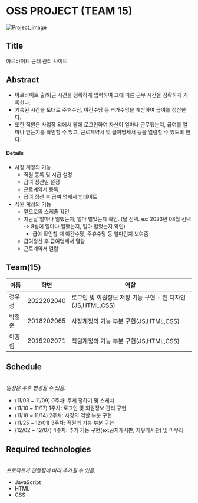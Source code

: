 # OSS PROJECT (TEAM 15)

![Project_image](https://github.com/wo0oo/OpenSW_15/assets/117130749/f3b86cac-cae3-47be-b5d3-743187f32252)

## Title

아르바이트 근태 관리 사이트

## Abstract

- 아르바이트 출/퇴근 시간을 정확하게 입력하여 그에 따른 근무 시간을 정확하게 기록한다.
- 기록된 시간을 토대로 주휴수당, 야간수당 등 추가수당을 계산하여 급여를 정산한다.
- 또한 직원은 사업장 외에서 웹에 로그인하여 자신이 얼마나 근무했는지, 급여를 얼마나 받는지를 확인할 수 있고, 근로계약서 및 급여명세서 등을 열람할 수 있도록 한다.

#### Details

- 사장 계정의 기능
  - 직원 등록 및 시급 설정
  - 급여 정산일 설정
  - 근로계약서 등록
  - 급여 정산 후 급여 명세서 업데이트
- 직원 계정의 기능
  - 앞으로의 스케쥴 확인
  - 지난날 얼마나 일했는지, 얼마 벌었는지 확인. (달 선택. ex: 2023년 08월 선택 -> 8월에 얼마나 일했는지, 얼마 벌었는지 확인)
    - 급여 확인할 때 야갼수당, 주휴수당 등 얼마인지 보여줌
  - 급여정산 후 급여명세서 열람
  - 근로계약서 열람

## Team(15)

| 이름   | 학번       | 역할                                                       |
| ------ | ---------- | ---------------------------------------------------------- |
| 정우성 | 2022202040 | 로그인 및 회원정보 저장 기능 구현 + 웹 디자인(JS,HTML,CSS) |
| 박철준 | 2018202065 | 사장계정의 기능 부분 구현(JS,HTML,CSS)                     |
| 이홍섭 | 2019202071 | 직원계정의 기능 부분 구현(JS,HTML,CSS)                     |

## Schedule

<br />_일정은 추후 변경될 수 있음._

- (11/03 ~ 11/09) 0주차: 주제 정하기 및 스케치
- (11/10 ~ 11/17) 1주차: 로그인 및 회원정보 관리 구현
- (11/18 ~ 11/14) 2주차: 사장의 역할 부분 구현
- (11/25 ~ 12/01) 3주차: 직원의 기능 부분 구현
- (12/02 ~ 12/07) 4주차: 추가 기능 구현(ex:공지게시판, 자유게시판) 및 마무리

## Required technologies

<br />_프로젝트가 진행됨에 따라 추가될 수 있음._

- JavaScript
- HTML
- CSS
